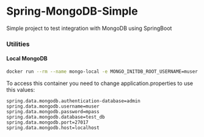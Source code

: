 # Spring-MongoDB-Simple
Simple project to test integration with MongoDB using SpringBoot

### Utilities

#### Local MongoDB
```bash
docker run --rm --name mongo-local -e MONGO_INITDB_ROOT_USERNAME=muser -e MONGO_INITDB_ROOT_PASSWORD=mpass -p 27017:27017 -d mongo:4.4.0-bionic
``` 
To access this container you need to change application.properties to use this values:
```text
spring.data.mongodb.authentication-database=admin
spring.data.mongodb.username=muser
spring.data.mongodb.password=mpass
spring.data.mongodb.database=test_db
spring.data.mongodb.port=27017
spring.data.mongodb.host=localhost
```